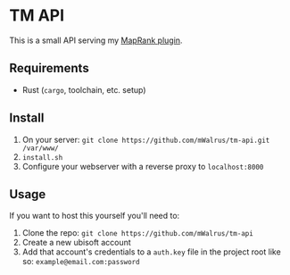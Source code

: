 # TM API
This is a small API serving my [MapRank plugin](https://github.com/mWalrus/MapRank).

## Requirements
- Rust (`cargo`, toolchain, etc. setup)

## Install
1. On your server: `git clone https://github.com/mWalrus/tm-api.git /var/www/`
2. `install.sh`
3. Configure your webserver with a reverse proxy to `localhost:8000`

## Usage
If you want to host this yourself you'll need to:
1. Clone the repo: `git clone https://github.com/mWalrus/tm-api`
2. Create a new ubisoft account
3. Add that account's credentials to a `auth.key` file in the project root like so: `example@email.com:password`
